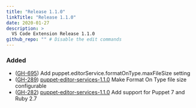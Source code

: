 ```yaml
---
title: "Release 1.1.0"
linkTitle: "Release 1.1.0"
date: 2020-01-27
description: >
  VS Code Extension Release 1.1.0
github_repo: "" # Disable the edit commands
---
```


### Added

- ([GH-695](https://github.com/puppetlabs/puppet-vscode/issues/695)) Add puppet.editorService.formatOnType.maxFileSize setting
- ([GH-289](https://github.com/puppetlabs/puppet-editor-services/issues/289)) [puppet-editor-services-1.1.0](https://github.com/lingua-pupuli/puppet-editor-services/releases/tag/1.1.0) Make Format On Type file size configurable
- ([GH-282](https://github.com/puppetlabs/puppet-editor-services/issues/282)) [puppet-editor-services-1.1.0](https://github.com/lingua-pupuli/puppet-editor-services/releases/tag/1.1.0) Add support for Puppet 7 and Ruby 2.7
